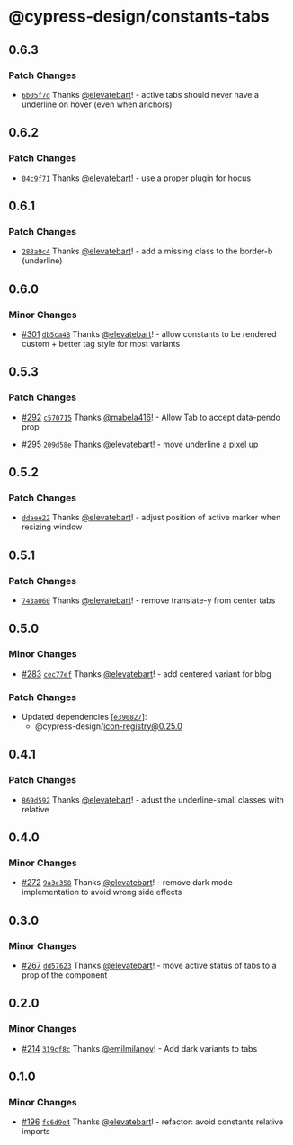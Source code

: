 # @cypress-design/constants-tabs

## 0.6.3

### Patch Changes

- [`6b05f7d`](https://github.com/cypress-io/cypress-design/commit/6b05f7d698d1c0f7056ab45f43856bece4833263) Thanks [@elevatebart](https://github.com/elevatebart)! - active tabs should never have a underline on hover (even when anchors)

## 0.6.2

### Patch Changes

- [`04c9f71`](https://github.com/cypress-io/cypress-design/commit/04c9f714391166128f189551696bdac7a7d836ff) Thanks [@elevatebart](https://github.com/elevatebart)! - use a proper plugin for hocus

## 0.6.1

### Patch Changes

- [`288a9c4`](https://github.com/cypress-io/cypress-design/commit/288a9c4c4c26002e6753191217f4f4ca60727adb) Thanks [@elevatebart](https://github.com/elevatebart)! - add a missing class to the border-b (underline)

## 0.6.0

### Minor Changes

- [#301](https://github.com/cypress-io/cypress-design/pull/301) [`db5ca48`](https://github.com/cypress-io/cypress-design/commit/db5ca48eb3f21a3fe24d6075c87baa4445ef00f5) Thanks [@elevatebart](https://github.com/elevatebart)! - allow constants to be rendered custom + better tag style for most variants

## 0.5.3

### Patch Changes

- [#292](https://github.com/cypress-io/cypress-design/pull/292) [`c570715`](https://github.com/cypress-io/cypress-design/commit/c5707156552fa29511876114109c4afe35a67cc5) Thanks [@mabela416](https://github.com/mabela416)! - Allow Tab to accept data-pendo prop

- [#295](https://github.com/cypress-io/cypress-design/pull/295) [`209d58e`](https://github.com/cypress-io/cypress-design/commit/209d58ef50ab9d97ee5c1650f6086f640f1384bf) Thanks [@elevatebart](https://github.com/elevatebart)! - move underline a pixel up

## 0.5.2

### Patch Changes

- [`ddaee22`](https://github.com/cypress-io/cypress-design/commit/ddaee22971121704cb9f3b780857c9877e470faf) Thanks [@elevatebart](https://github.com/elevatebart)! - adjust position of active marker when resizing window

## 0.5.1

### Patch Changes

- [`743a060`](https://github.com/cypress-io/cypress-design/commit/743a060b016a346a9a4ce38e630cec4b9aa24705) Thanks [@elevatebart](https://github.com/elevatebart)! - remove translate-y from center tabs

## 0.5.0

### Minor Changes

- [#283](https://github.com/cypress-io/cypress-design/pull/283) [`cec77ef`](https://github.com/cypress-io/cypress-design/commit/cec77ef4d2e4af090efcb9e61905208b785f8183) Thanks [@elevatebart](https://github.com/elevatebart)! - add centered variant for blog

### Patch Changes

- Updated dependencies [[`e390827`](https://github.com/cypress-io/cypress-design/commit/e3908270ece513886c64cebcb78cebe0cd0d8c3d)]:
  - @cypress-design/icon-registry@0.25.0

## 0.4.1

### Patch Changes

- [`869d592`](https://github.com/cypress-io/cypress-design/commit/869d59290038d8919c318f4b6594867d1f1b8d4f) Thanks [@elevatebart](https://github.com/elevatebart)! - adust the underline-small classes with relative

## 0.4.0

### Minor Changes

- [#272](https://github.com/cypress-io/cypress-design/pull/272) [`9a3e358`](https://github.com/cypress-io/cypress-design/commit/9a3e3582b8ca2dfdadd9198054042c9f0083be01) Thanks [@elevatebart](https://github.com/elevatebart)! - remove dark mode implementation to avoid wrong side effects

## 0.3.0

### Minor Changes

- [#267](https://github.com/cypress-io/cypress-design/pull/267) [`dd57623`](https://github.com/cypress-io/cypress-design/commit/dd57623479470aaa0616dda02f59c6011cb2cd78) Thanks [@elevatebart](https://github.com/elevatebart)! - move active status of tabs to a prop of the component

## 0.2.0

### Minor Changes

- [#214](https://github.com/cypress-io/cypress-design/pull/214) [`319cf8c`](https://github.com/cypress-io/cypress-design/commit/319cf8c43ce9efa8c0f3d2cfc4f4c0039cddb385) Thanks [@emilmilanov](https://github.com/emilmilanov)! - Add dark variants to tabs

## 0.1.0

### Minor Changes

- [#196](https://github.com/cypress-io/cypress-design/pull/196) [`fc6d9e4`](https://github.com/cypress-io/cypress-design/commit/fc6d9e4fedcc01fa8e01b868b0fa66d8895c37d0) Thanks [@elevatebart](https://github.com/elevatebart)! - refactor: avoid constants relative imports
